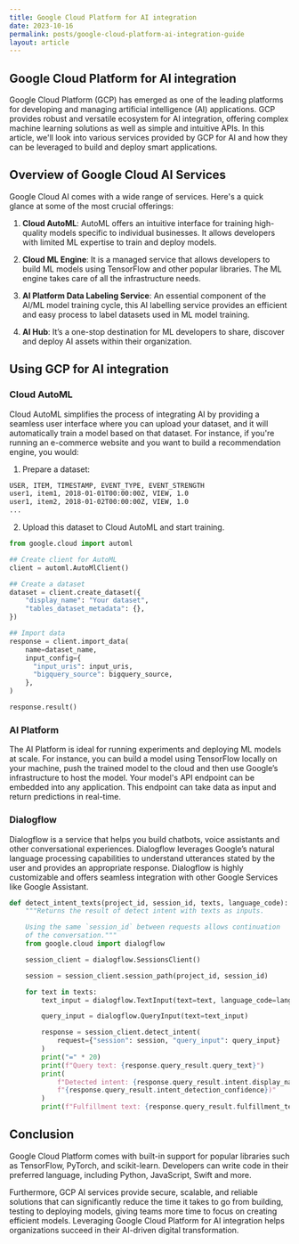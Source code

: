 ```yaml
---
title: Google Cloud Platform for AI integration
date: 2023-10-16
permalink: posts/google-cloud-platform-ai-integration-guide
layout: article
---
```


## Google Cloud Platform for AI integration

Google Cloud Platform (GCP) has emerged as one of the leading platforms for developing and managing artificial intelligence (AI) applications. GCP provides robust and versatile ecosystem for AI integration, offering complex machine learning solutions as well as simple and intuitive APIs. In this article, we'll look into various services provided by GCP for AI and how they can be leveraged to build and deploy smart applications.

## Overview of Google Cloud AI Services

Google Cloud AI comes with a wide range of services. Here's a quick glance at some of the most crucial offerings:

1. **Cloud AutoML**: AutoML offers an intuitive interface for training high-quality models specific to individual businesses. It allows developers with limited ML expertise to train and deploy models.

2. **Cloud ML Engine**: It is a managed service that allows developers to build ML models using TensorFlow and other popular libraries. The ML engine takes care of all the infrastructure needs.

3. **AI Platform Data Labeling Service**: An essential component of the AI/ML model training cycle, this AI labelling service provides an efficient and easy process to label datasets used in ML model training.

4. **AI Hub**: It’s a one-stop destination for ML developers to share, discover and deploy AI assets within their organization.

## Using GCP for AI integration

### Cloud AutoML

Cloud AutoML simplifies the process of integrating AI by providing a seamless user interface where you can upload your dataset, and it will automatically train a model based on that dataset. For instance, if you're running an e-commerce website and you want to build a recommendation engine, you would:

1. Prepare a dataset:

```bash
USER, ITEM, TIMESTAMP, EVENT_TYPE, EVENT_STRENGTH
user1, item1, 2018-01-01T00:00:00Z, VIEW, 1.0
user1, item2, 2018-01-02T00:00:00Z, VIEW, 1.0
...
```

2. Upload this dataset to Cloud AutoML and start training.

```python
from google.cloud import automl

## Create client for AutoML
client = automl.AutoMlClient()

## Create a dataset
dataset = client.create_dataset({
    "display_name": "Your dataset",
    "tables_dataset_metadata": {},
})

## Import data
response = client.import_data(
    name=dataset_name,
    input_config={
      "input_uris": input_uris,
      "bigquery_source": bigquery_source,
    },
)

response.result()
```

### AI Platform

The AI Platform is ideal for running experiments and deploying ML models at scale. For instance, you can build a model using TensorFlow locally on your machine, push the trained model to the cloud and then use Google’s infrastructure to host the model. Your model's API endpoint can be embedded into any application. This endpoint can take data as input and return predictions in real-time.

### Dialogflow

Dialogflow is a service that helps you build chatbots, voice assistants and other conversational experiences. Dialogflow leverages Google’s natural language processing capabilities to understand utterances stated by the user and provides an appropriate response. Dialogflow is highly customizable and offers seamless integration with other Google Services like Google Assistant.

```python
def detect_intent_texts(project_id, session_id, texts, language_code):
    """Returns the result of detect intent with texts as inputs.

    Using the same `session_id` between requests allows continuation
    of the conversation."""
    from google.cloud import dialogflow

    session_client = dialogflow.SessionsClient()

    session = session_client.session_path(project_id, session_id)

    for text in texts:
        text_input = dialogflow.TextInput(text=text, language_code=language_code)

        query_input = dialogflow.QueryInput(text=text_input)

        response = session_client.detect_intent(
            request={"session": session, "query_input": query_input}
        )
        print("=" * 20)
        print(f"Query text: {response.query_result.query_text}")
        print(
            f"Detected intent: {response.query_result.intent.display_name} ("
            f"{response.query_result.intent_detection_confidence})"
        )
        print(f"Fulfillment text: {response.query_result.fulfillment_text}\n")
```

## Conclusion

Google Cloud Platform comes with built-in support for popular libraries such as TensorFlow, PyTorch, and scikit-learn. Developers can write code in their preferred language, including Python, JavaScript, Swift and more.

Furthermore, GCP AI services provide secure, scalable, and reliable solutions that can significantly reduce the time it takes to go from building, testing to deploying models, giving teams more time to focus on creating efficient models. Leveraging Google Cloud Platform for AI integration helps organizations succeed in their AI-driven digital transformation.
